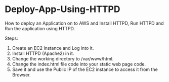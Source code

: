 # Deploy-App-Using-HTTPD
How to deploy an Application on to AWS and Install HTTPD, Run HTTPD and Run the application using HTTPD.

Steps:

1. Create an EC2 Instance and Log into it.
2. Install HTTPD (Apache2) in it.
3. Change the working directory to /var/www/html.
4. Change the index.html file code into your static web page code.
5. Save it and use the Public IP of the EC2 instance to access it from the Browser.
